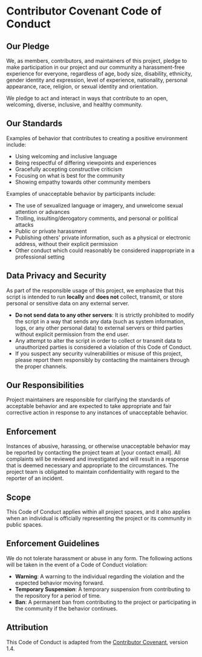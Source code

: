 # Contributor Covenant Code of Conduct

## Our Pledge

We, as members, contributors, and maintainers of this project, pledge to make participation in our project and our community a harassment-free experience for everyone, regardless of age, body size, disability, ethnicity, gender identity and expression, level of experience, nationality, personal appearance, race, religion, or sexual identity and orientation.

We pledge to act and interact in ways that contribute to an open, welcoming, diverse, inclusive, and healthy community.

## Our Standards

Examples of behavior that contributes to creating a positive environment include:

- Using welcoming and inclusive language
- Being respectful of differing viewpoints and experiences
- Gracefully accepting constructive criticism
- Focusing on what is best for the community
- Showing empathy towards other community members

Examples of unacceptable behavior by participants include:

- The use of sexualized language or imagery, and unwelcome sexual attention or advances
- Trolling, insulting/derogatory comments, and personal or political attacks
- Public or private harassment
- Publishing others' private information, such as a physical or electronic address, without their explicit permission
- Other conduct which could reasonably be considered inappropriate in a professional setting

## Data Privacy and Security

As part of the responsible usage of this project, we emphasize that this script is intended to run **locally** and **does not** collect, transmit, or store personal or sensitive data on any external server.

- **Do not send data to any other servers**: It is strictly prohibited to modify the script in a way that sends any data (such as system information, logs, or any other personal data) to external servers or third parties without explicit permission from the end user.
- Any attempt to alter the script in order to collect or transmit data to unauthorized parties is considered a violation of this Code of Conduct.
- If you suspect any security vulnerabilities or misuse of this project, please report them responsibly by contacting the maintainers through the proper channels.

## Our Responsibilities

Project maintainers are responsible for clarifying the standards of acceptable behavior and are expected to take appropriate and fair corrective action in response to any instances of unacceptable behavior.

## Enforcement

Instances of abusive, harassing, or otherwise unacceptable behavior may be reported by contacting the project team at [your contact email]. All complaints will be reviewed and investigated and will result in a response that is deemed necessary and appropriate to the circumstances. The project team is obligated to maintain confidentiality with regard to the reporter of an incident.

## Scope

This Code of Conduct applies within all project spaces, and it also applies when an individual is officially representing the project or its community in public spaces.

## Enforcement Guidelines

We do not tolerate harassment or abuse in any form. The following actions will be taken in the event of a Code of Conduct violation:
- **Warning**: A warning to the individual regarding the violation and the expected behavior moving forward.
- **Temporary Suspension**: A temporary suspension from contributing to the repository for a period of time.
- **Ban**: A permanent ban from contributing to the project or participating in the community if the behavior continues.

## Attribution

This Code of Conduct is adapted from the [Contributor Covenant](https://www.contributor-covenant.org/), version 1.4.
